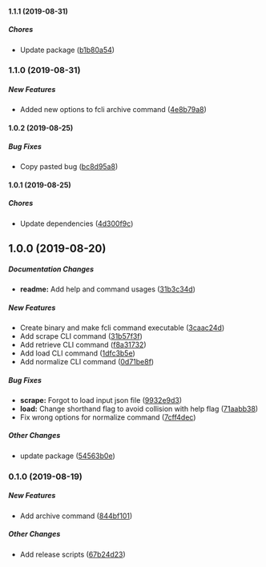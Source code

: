 #### 1.1.1 (2019-08-31)

##### Chores

*  Update package ([b1b80a54](https://github.com/wchen02/apify-etl-cli/commit/b1b80a54d1100e898a097766fde5ccfeedf249df))

### 1.1.0 (2019-08-31)

##### New Features

*  Added new options to fcli archive command ([4e8b79a8](https://github.com/wchen02/apify-etl-cli/commit/4e8b79a84f4e9de47ad5dbbe17308f3437762731))

#### 1.0.2 (2019-08-25)

##### Bug Fixes

*  Copy pasted bug ([bc8d95a8](https://github.com/wchen02/apify-etl-cli/commit/bc8d95a84ea984e320ab0cf919fd377dc9da36bc))

#### 1.0.1 (2019-08-25)

##### Chores

*  Update dependencies ([4d300f9c](https://github.com/wchen02/apify-etl-cli/commit/4d300f9cab739a7596ac3ebd8b4a005c13d39dd7))

## 1.0.0 (2019-08-20)

##### Documentation Changes

* **readme:**  Add help and command usages ([31b3c34d](https://github.com/wchen02/apify-etl-cli/commit/31b3c34ded479baa68ea11198c078160b6409fc6))

##### New Features

*  Create binary and make fcli command executable ([3caac24d](https://github.com/wchen02/apify-etl-cli/commit/3caac24d5c338a1ef29a78f92b9d674c6e5e96c9))
*  Add scrape CLI command ([31b57f3f](https://github.com/wchen02/apify-etl-cli/commit/31b57f3f921e3b024884b15f4f777b001003c3af))
*  Add retrieve CLI command ([f8a31732](https://github.com/wchen02/apify-etl-cli/commit/f8a317328a1b8dcaadd67fe971fec121b57a924c))
*  Add load CLI command ([1dfc3b5e](https://github.com/wchen02/apify-etl-cli/commit/1dfc3b5eb06531c863515856ea76bd048b300681))
*  Add normalize CLI command ([0d71be8f](https://github.com/wchen02/apify-etl-cli/commit/0d71be8f81d75f4acd800368f606c6a0c9c7bccb))

##### Bug Fixes

* **scrape:**  Forgot to load input json file ([9932e9d3](https://github.com/wchen02/apify-etl-cli/commit/9932e9d38a0fdd317a03b57f016b3e680b255868))
* **load:**  Change shorthand flag to avoid collision with help flag ([71aabb38](https://github.com/wchen02/apify-etl-cli/commit/71aabb38a1708b3efde677d6c4ae30d022ea6b6e))
*  Fix wrong options for normalize command ([7cff4dec](https://github.com/wchen02/apify-etl-cli/commit/7cff4deca544a89c8c67477777999908b606ece8))

##### Other Changes

*  update package ([54563b0e](https://github.com/wchen02/apify-etl-cli/commit/54563b0e0830050480e3ae422af392ba150230e3))

### 0.1.0 (2019-08-19)

##### New Features

*  Add archive command ([844bf101](https://github.com/wchen02/apify-etl-cli/commit/844bf101086c2f6f07d2b36ef38b09b3f4ecf0e3))

##### Other Changes

*  Add release scripts ([67b24d23](https://github.com/wchen02/apify-etl-cli/commit/67b24d23d8ed779e0d765bb64b70cb98767c1ddd))

